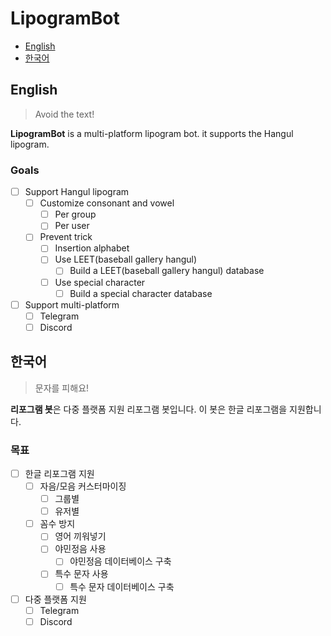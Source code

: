 # LipogramBot
  * [English](#English)
  * [한국어](#한국어)

## English
> Avoid the text!

**LipogramBot** is a multi-platform lipogram bot.
it supports the Hangul lipogram.

### Goals
 * [ ] Support Hangul lipogram
   * [ ] Customize consonant and vowel
      * [ ] Per group
      * [ ] Per user
   * [ ] Prevent trick
      * [ ] Insertion alphabet
      * [ ] Use LEET(baseball gallery hangul)
         * [ ] Build a LEET(baseball gallery hangul) database
      * [ ] Use special character
         * [ ] Build a special character database
 * [ ] Support multi-platform
   * [ ] Telegram
   * [ ] Discord

## 한국어
> 문자를 피해요!

**리포그램 봇**은 다중 플랫폼 지원 리포그램 봇입니다.
이 봇은 한글 리포그램을 지원합니다.

### 목표
 * [ ] 한글 리포그램 지원
   * [ ] 자음/모음 커스터마이징
      * [ ] 그룹별
      * [ ] 유저별
   * [ ] 꼼수 방지
      * [ ] 영어 끼워넣기
      * [ ] 야민정음 사용
         * [ ] 야민정음 데이터베이스 구축
      * [ ] 특수 문자 사용
         * [ ] 특수 문자 데이터베이스 구축
 * [ ] 다중 플랫폼 지원
   * [ ] Telegram
   * [ ] Discord